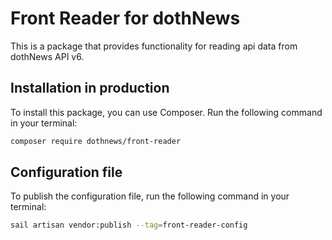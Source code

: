 # Front Reader for dothNews

This is a package that provides functionality for reading api data from dothNews API v6.

## Installation in production

To install this package, you can use Composer. Run the following command in your terminal:

```bash
composer require dothnews/front-reader
```

## Configuration file

To publish the configuration file, run the following command in your terminal:

```bash
sail artisan vendor:publish --tag=front-reader-config
```
